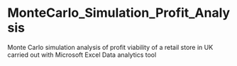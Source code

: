 # MonteCarlo_Simulation_Profit_Analysis
Monte Carlo simulation analysis of profit viability of a retail store in UK carried out with Microsoft Excel Data analytics tool
